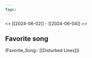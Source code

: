 ```yaml
---
Tags: 
---
```

 << [[2024-06-02]] - [[2024-06-04]] >> 
## Favorite song
(Favorite_Song:: [[Disturbed Lines]])
